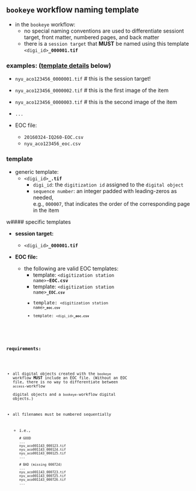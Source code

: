 ## `bookeye` workflow naming template
  * in the `bookeye` workflow:
    * no special naming conventions are used to differentiate sessiont target, front matter, numbered pages, and back matter
    * there is a `session target` that **MUST** be named using this template <code><digi_id><b>_000001.tif</b></code>

### examples: ([template details](#template) below)
  * `nyu_aco123456_0000001.tif`  # this is the session target!
  * `nyu_aco123456_0000002.tif`  # this is the first image  of the item
  * `nyu_aco123456_0000003.tif`  # this is the second image of the item
  * `...`

  * EOC file:
    * `20160324-IQ260-EOC.csv`
    * `nyu_aco123456_eoc.csv`


### template
  * generic template:
    * <code><digi_id><b>_</b><sequence number><b>.tif</b></code>
      * `digi_id`: the `digitization id` assigned to the `digital object`
      * `sequence number`: an integer padded with leading-zeros as needed,  
         e.g., `000007`, that indicates the order of the corresponding page in the item

w#### specific templates
* **session target:**
  * <code><digi_id><b>_000001.tif</b></code>

* **EOC file:**
  * the following are valid EOC templates:
    * template: <code>&lt;digitization station name&gt;<b>-EOC.csv</b></code>
    * template: <code>&lt;digitization station name&gt;<code><b>_EOC.csv</b></code>
    * template: <code>&lt;digitization station name&gt;<code><b>_eoc.csv</b></code>
    * template: <code><digi_id><b>_eoc.csv</b></code>

### requirements:
* all digital objects created with the `bookeye` workflow **MUST** include an EOC file.
  (Without an EOC file, there is no way to differentiate between `access`-workflow   
   digital objects and a `bookeye`-workflow digital objects.)

* all filenames must be numbered sequentially
  * i.e., 
    ```
    # GOOD
    ...
    nyu_aco001143_000123.tif
    nyu_aco001143_000124.tif
    nyu_aco001143_000125.tif
    ...

    # BAD (missing 000724)
    ...
    nyu_aco001143_000723.tif
    nyu_aco001143_000725.tif
    nyu_aco001143_000726.tif
    ...
    ```

